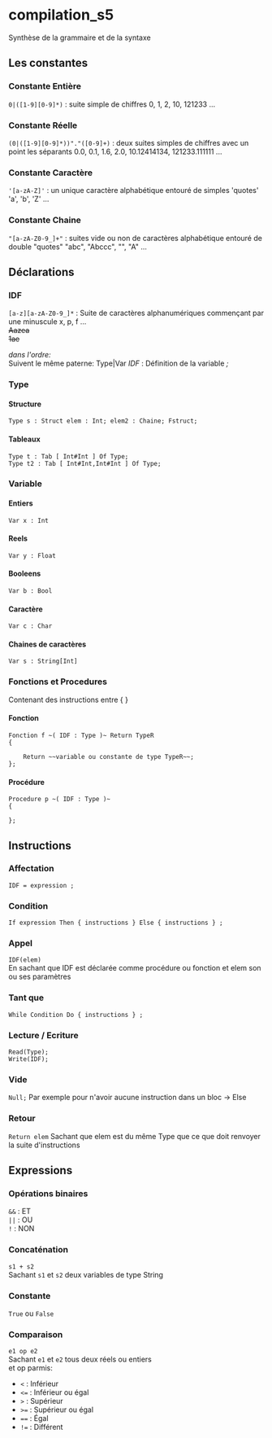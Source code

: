 # compilation_s5

Synthèse de la grammaire et de la syntaxe



## Les constantes
### Constante Entière
`0|([1-9][0-9]*)`  : suite simple de chiffres
0, 1, 2, 10, 121233 ...

### Constante Réelle
`(0|([1-9][0-9]*))"."([0-9]+)` : deux suites simples de chiffres avec un point les séparants
0.0, 0.1, 1.6, 2.0, 10.12414134, 121233.111111 ...

### Constante Caractère
`'[a-zA-Z]'` : un unique caractère alphabétique entouré de simples 'quotes'
'a', 'b', 'Z' ...

### Constante Chaine
`"[a-zA-Z0-9_]+"` : suites vide ou non de caractères alphabétique entouré de double "quotes"
"abc", "Abccc", "", "A" ...

## Déclarations 
### IDF
`[a-z][a-zA-Z0-9_]*` : Suite de caractères alphanumériques commençant par une minuscule
x, p, f ...  
~~Aazea~~  
~~1ae~~  

*dans l'ordre:*  
Suivent le même paterne:
Type|Var *IDF* : Définition de la variable *;*

### Type  
#### Structure  
`Type s : Struct elem : Int; elem2 : Chaine; Fstruct;`

#### Tableaux
`Type t : Tab [ Int#Int ] Of Type;`  
`Type t2 : Tab [ Int#Int,Int#Int ] Of Type;`

### Variable

#### Entiers
`Var x : Int`

#### Reels
`Var y : Float`

#### Booleens
`Var b : Bool`

#### Caractère
`Var c : Char`

#### Chaines de caractères
`Var s : String[Int]`

### Fonctions et Procedures
Contenant des instructions entre { }
#### Fonction 
```
Fonction f ~( IDF : Type )~ Return TypeR
{
    
    Return ~~variable ou constante de type TypeR~~;
};
```

#### Procédure
```
Procedure p ~( IDF : Type )~
{

};
```

## Instructions
### Affectation
`IDF = expression ;`

### Condition
`If expression Then { instructions } Else { instructions } ;`

### Appel
`IDF(elem)`  
En sachant que IDF est déclarée comme procédure ou fonction et elem son ou ses paramètres

### Tant que
`While Condition Do { instructions } ;`

### Lecture / Ecriture
`Read(Type);`  
`Write(IDF);`

### Vide
`Null;`
Par exemple pour n'avoir aucune instruction dans un bloc -> Else
### Retour
`Return elem`
Sachant que elem est du même Type que ce que doit renvoyer la suite d'instructions

## Expressions
### Opérations binaires
`&&` : ET    
`||` : OU    
`!` : NON  

### Concaténation
`s1 + s2`  
Sachant `s1` et `s2` deux variables de type String

### Constante
`True` ou `False`

### Comparaison
`e1 op e2`  
Sachant `e1` et `e2` tous deux réels ou entiers  
et op parmis:  
* `<`  : Inférieur  
* `<=` : Inférieur ou égal  
* `>`  : Supérieur  
* `>=` : Supérieur ou égal  
* `==` : Égal  
* `!=` : Différent  
